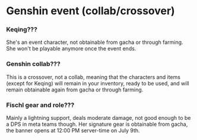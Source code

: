 # Genshin event (collab/crossover)

### Keqing???

She's an event character, not obtainable from gacha or through farming. She won't be playable anymore once the event ends.

### Genshin collab???

This is a crossover, not a collab, meaning that the characters and items (except for Keqing) will remain in your inventory, ready to be used, and will remain obtainable again from gacha or through farming.

### Fischl gear and role???

Mainly a lightning support, deals moderate damage, not good enough to be a DPS in meta teams though.
Her signature gear is obtainable from gacha, the banner opens at 12:00 PM server-time on July 9th.